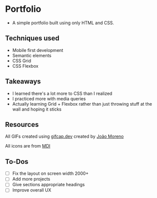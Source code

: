 # Portfolio
- A simple portfolio built using only HTML and CSS.

## Techniques used
- Mobile first development
- Semantic elements
- CSS Grid
- CSS Flexbox

## Takeaways
- I learned there's a lot more to CSS than I realized
- I practiced more with media queries
- Actually learning Grid + Flexbox rather than just throwing stuff at the wall and hoping it sticks

## Resources

All GIFs created using [gifcap.dev](https://gifcap.dev/) created by [João Moreno](https://github.com/joaomoreno/gifcap)

All icons are from [MDI](https://materialdesignicons.com/)

## To-Dos

- [ ] Fix the layout on screen width 2000+
- [ ] Add more projects
- [ ] Give sections appropriate headings
- [ ] Improve overall UX